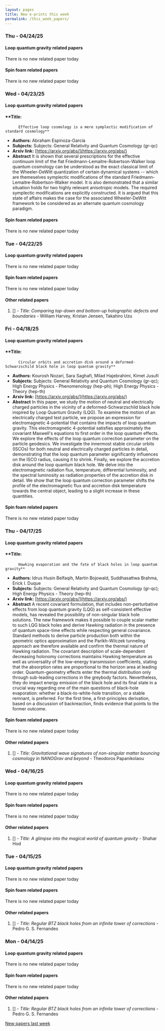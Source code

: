 ```yaml
---
layout: pages
title: New e-prints this week
permalink: /this_week_papers/
---
```




### Thu - 04/24/25

#### Loop quantum gravity related papers

There is no new related paper today 

#### Spin foam related papers

There is no new related paper today 

### Wed - 04/23/25

#### Loop quantum gravity related papers

#### **Title:
          Effective loop cosmology is a mere symplectic modification of standard cosmology**
 - **Authors:** Abraham Espinoza-García
 - **Subjects:** Subjects:
General Relativity and Quantum Cosmology (gr-qc)
 - **Arxiv link:** [https://arxiv.org/abs/](https://arxiv.org/abs/)
 - **Abstract**
 It is shown that several prescriptions for the effective continuum limit of the flat Friedmann-Lemaitre-Robertson-Walker loop quantum cosmology can be understood as the exact classical limit of the Wheeler-DeWitt quantization of certain dynamical systems -- which are themeselves symplectic modifications of the standard Friedmann-Lemaitre-Robertson-Walker model. It is also demonstrated that a similar situation holds for two highly relevant anisotropic models. The required symplectic modifications are explicitly constructed. It is argued that this state of affairs makes the case for the associated Wheeler-DeWitt framework to be considered as an alternate quantum cosmology paradigm. 

#### Spin foam related papers

There is no new related paper today 

### Tue - 04/22/25

#### Loop quantum gravity related papers

There is no new related paper today 

#### Spin foam related papers

There is no new related paper today 



#### Other related papers

1. [[]](https://arxiv.org/abs/) - *Title:
          Comparing top-down and bottom-up holographic defects and boundaries* - William Harvey, Kristan Jensen, Takahiro Uzu



### Fri - 04/18/25

#### Loop quantum gravity related papers

#### **Title:
          Circular orbits and accretion disk around a deformed-Schwarzschild black hole in loop quantum gravity**
 - **Authors:** Kourosh Nozari, Sara Saghafi, Milad Hajebrahimi, Kimet Jusufi
 - **Subjects:** Subjects:
General Relativity and Quantum Cosmology (gr-qc); High Energy Physics - Phenomenology (hep-ph); High Energy Physics - Theory (hep-th)
 - **Arxiv link:** [https://arxiv.org/abs/](https://arxiv.org/abs/)
 - **Abstract**
 In this paper, we study the motion of neutral and electrically charged particles in the vicinity of a deformed-Schwarzschild black hole inspired by Loop Quantum Gravity (LQG). To examine the motion of an electrically charged test particle, we propose an expression for electromagnetic 4-potential that contains the impacts of loop quantum gravity. This electromagnetic 4-potential satisfies approximately the covariant Maxwell's equations to first order in the loop quantum effects. We explore the effects of the loop quantum correction parameter on the particle geodesics. We investigate the innermost stable circular orbits (ISCOs) for both neutral and electrically charged particles in detail, demonstrating that the loop quantum parameter significantly influences on the ISCO radius, causing it to shrink. Finally, we explore the accretion disk around the loop quantum black hole. We delve into the electromagnetic radiation flux, temperature, differential luminosity, and the spectral luminosity as radiation properties of the accretion disk in detail. We show that the loop quantum correction parameter shifts the profile of the electromagnetic flux and accretion disk temperature towards the central object, leading to a slight increase in these quantities. 

#### Spin foam related papers

There is no new related paper today 

### Thu - 04/17/25

#### Loop quantum gravity related papers

#### **Title:
          Hawking evaporation and the fate of black holes in loop quantum gravity**
 - **Authors:** Idrus Husin Belfaqih, Martin Bojowald, Suddhasattwa Brahma, Erick I. Duque
 - **Subjects:** Subjects:
General Relativity and Quantum Cosmology (gr-qc); High Energy Physics - Theory (hep-th)
 - **Arxiv link:** [https://arxiv.org/abs/](https://arxiv.org/abs/)
 - **Abstract**
 A recent covariant formulation, that includes non-perturbative effects from loop quantum gravity (LQG) as self-consistent effective models, has revealed the possibility of non-singular black hole solutions. The new framework makes it possible to couple scalar matter to such LQG black holes and derive Hawking radiation in the presence of quantum space-time effects while respecting general covariance. Standard methods to derive particle production both within the geometric optics approximation and the Parikh-Wilczek tunneling approach are therefore available and confirm the thermal nature of Hawking radiation. The covariant description of scale-dependent decreasing holonomy corrections maintains Hawking temperature as well as universality of the low-energy transmission coefficients, stating that the absorption rates are proportional to the horizon area at leading order. Quantum-geometry effects enter the thermal distribution only through sub-leading corrections in the greybody factors. Nevertheless, they do impact energy emission of the black hole and its final state in a crucial way regarding one of the main questions of black-hole evaporation: whether a black-to-white-hole transition, or a stable remnant, is preferred. For the first time, a first-principles derivation, based on a discussion of backreaction, finds evidence that points to the former outcome. 

#### Spin foam related papers

There is no new related paper today 



#### Other related papers

1. [[]](https://arxiv.org/abs/) - *Title:
          Gravitational wave signatures of non-singular matter bouncing cosmology in NANOGrav and beyond* - Theodoros Papanikolaou



### Wed - 04/16/25

#### Loop quantum gravity related papers

There is no new related paper today 

#### Spin foam related papers

There is no new related paper today 



#### Other related papers

1. [[]](https://arxiv.org/abs/) - *Title:
          A glimpse into the magical world of quantum gravity* - Shahar Hod



### Tue - 04/15/25

#### Loop quantum gravity related papers

There is no new related paper today 

#### Spin foam related papers

There is no new related paper today 



#### Other related papers

1. [[]](https://arxiv.org/abs/) - *Title:
          Regular BTZ black holes from an infinite tower of corrections* - Pedro G. S. Fernandes



### Mon - 04/14/25

#### Loop quantum gravity related papers

There is no new related paper today 

#### Spin foam related papers

There is no new related paper today 



#### Other related papers

1. [[]](https://arxiv.org/abs/) - *Title:
          Regular BTZ black holes from an infinite tower of corrections* - Pedro G. S. Fernandes






[New papers last week]({{site.url}}/archived/weekly/pre-prints/2025/04/14/archived_weekly_papers.html)